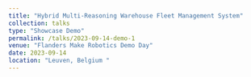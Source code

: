 ```yaml
---
title: "Hybrid Multi-Reasoning Warehouse Fleet Management System"
collection: talks
type: "Showcase Demo"
permalink: /talks/2023-09-14-demo-1
venue: "Flanders Make Robotics Demo Day"
date: 2023-09-14
location: "Leuven, Belgium "
---
```


